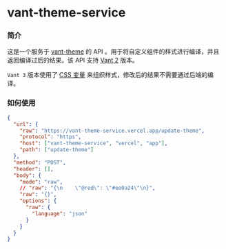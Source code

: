 # vant-theme-service

### 简介

这是一个服务于 [vant-theme](https://github.com/Aisen60/vant-theme) 的 API 。用于将自定义组件的样式进行编译，并且返回编译过后的结果。该 API 支持 [Vant 2](https://vant-contrib.gitee.io/vant/v2/#/zh-CN/) 版本。

`Vant 3` 版本使用了 [CSS 变量](https://developer.mozilla.org/zh-CN/docs/Web/CSS/Using_CSS_custom_properties) 来组织样式，修改后的结果不需要通过后端的编译。

### 如何使用

```json
{
  "url": {
    "raw": "https://vant-theme-service.vercel.app/update-theme",
    "protocol": "https",
    "host": ["vant-theme-service", "vercel", "app"],
    "path": ["update-theme"]
  },
  "method": "POST",
  "header": [],
  "body": {
    "mode": "raw",
    // "raw": "{\n    \"@red\": \"#ee0a24\"\n}",
    "raw": "{}",
    "options": {
      "raw": {
        "language": "json"
      }
    }
  }
}
```
